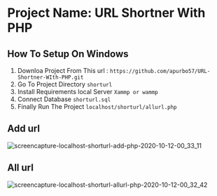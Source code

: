 # Project Name: URL Shortner With PHP

## How To Setup On Windows
1. Downloa Project From This url :  `https://github.com/apurbo57/URL-Shortner-WIth-PHP.git`
2. Go To Project Directory `shorturl`
3. Install Requirements local Server `Xammp or wammp`
4. Connect Database `shorturl.sql`
5. Finally Run The Project `localhost/shorturl/allurl.php`


## Add url
![screencapture-localhost-shorturl-add-php-2020-10-12-00_33_11](https://user-images.githubusercontent.com/67797830/95687226-268c0a80-0c24-11eb-94c1-5c65949c3a24.png)
## All url
![screencapture-localhost-shorturl-allurl-php-2020-10-12-00_32_42](https://user-images.githubusercontent.com/67797830/95687190-fe9ca700-0c23-11eb-8954-f81e4b243047.png)
